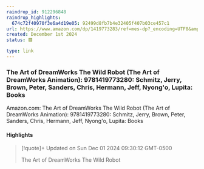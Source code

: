 ```yaml
---
raindrop_id: 912296848
raindrop_highlights:
  674c72f40970f3e6a4d19e05: 92499d8fb7b4e32405f407b03ce457c1
url: https://www.amazon.com/dp/1419773283/ref=mes-dp?_encoding=UTF8&amp;pd_rd_w=4r4dI&amp;content-id=amzn1.sym.7d2923e8-7496-46a5-862d-8ef28e908025&amp;pf_rd_p=7d2923e8-7496-46a5-862d-8ef28e908025&amp;pf_rd_r=CN6S6C1HBSZ3WMFHEBEA&amp;pd_rd_wg=nffNv&amp;pd_rd_r=ffe8c274-b7e9-42aa-94dc-c1fb757b5d0e
created: December 1st 2024
status: 🟥

type: link
---
```



### The Art of DreamWorks The Wild Robot (The Art of DreamWorks Animation): 9781419773280: Schmitz, Jerry, Brown, Peter, Sanders, Chris, Hermann, Jeff, Nyong&#39;o, Lupita: Books

Amazon.com: The Art of DreamWorks The Wild Robot (The Art of DreamWorks Animation): 9781419773280: Schmitz, Jerry, Brown, Peter, Sanders, Chris, Hermann, Jeff, Nyong&#39;o, Lupita: Books

#### Highlights

> [!quote]+ Updated on Sun Dec 01 2024 09:30:12 GMT-0500
>
> The Art of DreamWorks The Wild Robot
